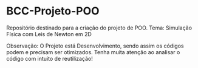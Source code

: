 # BCC-Projeto-POO

Repositório destinado para a criação do projeto de POO. Tema: Simulação Física com Leis de Newton em 2D

Observação: O Projeto está Desenvolvimento, sendo assim os códigos podem e precisam ser otimizados.
Tenha muita atenção ao analisar o código com intuito de reutilização! 